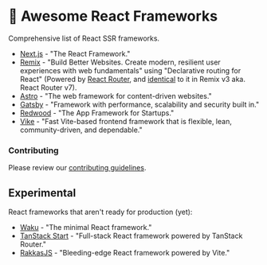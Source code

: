 # 🚀 Awesome React Frameworks

Comprehensive list of React SSR frameworks.

- [Next.js](https://nextjs.org) - "The React Framework."
- [Remix](https://remix.run) - "Build Better Websites. Create modern, resilient user experiences with web fundamentals" using "Declarative routing for React" (Powered by [React Router](https://reactrouter.com/), and [identical](https://remix.run/blog/merging-remix-and-react-router) to it in Remix v3 aka. React Router v7).
- [Astro](https://astro.build) - "The web framework for content-driven websites."
- [Gatsby](https://www.gatsbyjs.com) - "Framework with performance, scalability and security built in."
- [Redwood](https://redwoodjs.com) - "The App Framework for Startups."
- [Vike](https://vike.dev) - "Fast Vite-based frontend framework that is flexible, lean, community-driven, and dependable."

### Contributing

Please review our [contributing guidelines](CONTRIBUTING.md).

## Experimental

React frameworks that aren't ready for production (yet):

- [Waku](https://github.com/dai-shi/waku) - "The minimal React framework."
- [TanStack Start](https://tanstack.com/start/latest) - "Full-stack React framework powered by TanStack Router."
- [RakkasJS](https://github.com/rakkasjs/rakkasjs) - "Bleeding-edge React framework powered by Vite."

